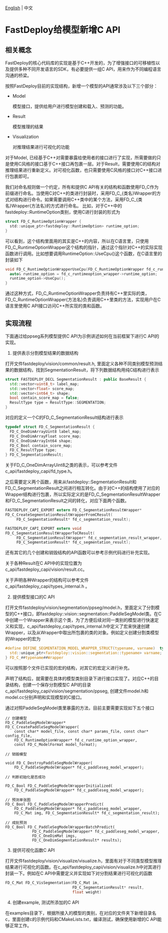 [English](../../en/faq/develop_c_api_for_a_new_model.md) | 中文

# FastDeploy给模型新增C API

## 相关概念

FastDeploy的核心代码库的实现是基于C++开发的，为了增强接口的可移植性以及提供多种不同开发语言的SDK，有必要提供一组C API，用来作为不同编程语言沟通的桥梁。

按照FastDeploy目前的实现结构，新增一个模型的API通常涉及以下三个部分：

- Model

  模型接口，提供给用户进行模型创建和载入、预测的功能。

- Result

  模型推理的结果

- Visualization

  对推理结果进行可视化的功能

对于Model, 已经基于C++对需要暴露给使用者的接口进行了实现，所需要做的只是使用C风格的接口基于C++接口再包裹一层。对于Result，需要使用C的结构对推理结果进行重新定义。对可视化函数，也只需要使用C风格的接口对C++接口进行包裹即可。

我们对命名规则做一个约定，所有和提供C API有关的结构和函数使用FD_C作为前缀进行命名。当使用C对C++的类进行封装时，采用FD_C_{类名}Wrapper的方式对结构进行命令。如果需要调用C++类中的某个方法，采用FD_C_{类名}Wrapper{方法名}的方式进行命名。
比如，对于C++中的fastdeploy::RuntimeOption类别，使用C进行封装的形式为
```c
struct FD_C_RuntimeOptionWrapper {
  std::unique_ptr<fastdeploy::RuntimeOption> runtime_option;
}
```
可以看到，这个结构里面用的其实是C++的内容，所以在C语言里，只使用FD_C_RuntimeOptionWrapper这个结构的指针，通过这个指针对C++的实际实现函数进行调用。比如想要调用RuntimeOption::UseCpu()这个函数，在C语言里的封装如下
```c
void FD_C_RuntimeOptionWrapperUseCpu(FD_C_RuntimeOptionWrapper fd_c_runtimeoption_wrapper){
  auto& runtime_option = fd_c_runtimeoption_wrapper->runtime_option;
  runtime_option->UseCpu();
}
```

通过这种方式，FD_C_RuntimeOptionWrapper负责持有C++里实际的类， FD_C_RuntimeOptionWrapper{方法名}负责调用C++里类的方法，实现用户在C语言里使用C API接口访问C++所实现的类和函数。


## 实现流程

下面通过给ppseg系列模型提供C API为示例讲述如何在当前框架下进行C API的实现。

1. 提供表示分割模型结果的数据结构

打开文件fastdeploy/vision/common/result.h, 里面定义各种不同类别模型预测结果的数据结构，找到SegmentationResult，将下列数据结构用纯C结构进行表示
```c++
struct FASTDEPLOY_DECL SegmentationResult : public BaseResult {
  std::vector<uint8_t> label_map;
  std::vector<float> score_map;
  std::vector<int64_t> shape;
  bool contain_score_map = false;
  ResultType type = ResultType::SEGMENTATION;
}
```
对应的定义一个C的FD_C_SegmentationResult结构进行表示
```c
typedef struct FD_C_SegmentationResult {
  FD_C_OneDimArrayUint8 label_map;
  FD_C_OneDimArrayFloat score_map;
  FD_C_OneDimArrayInt64 shape;
  FD_C_Bool contain_score_map;
  FD_C_ResultType type;
} FD_C_SegmentationResult;
```
关于FD_C_OneDimArrayUint8之类的表示，可以参考文件c_api/fastdeploy_capi/fd_type.h。

之后需要定义两个函数，用来从fastdeploy::SegmentationResult和FD_C_SegmentationResult之间进行相互转化。由于对C++的结构使用了对应的Wrapper结构进行包裹，所以实际定义的是FD_C_SegmentationResultWrapper和FD_C_SegmentationResult之间的转化，对应下面两个函数。
```c
FASTDEPLOY_CAPI_EXPORT extern FD_C_SegmentationResultWrapper*
FD_C_CreateSegmentationResultWrapperFromCResult(
     FD_C_SegmentationResult* fd_c_segmentation_result);

FASTDEPLOY_CAPI_EXPORT extern void
FD_C_SegmentationResultWrapperToCResult(
     FD_C_SegmentationResultWrapper* fd_c_segmentation_result_wrapper,
     FD_C_SegmentationResult* fd_c_segmentation_result);
```
还有其它的几个创建和销毁结构的API函数可以参考示例代码进行补充实现。

关于各种Result在C API中的实现位置为c_api/fastdeploy_capi/vision/result.cc。

关于声明各种Wrapper的结构可以参考文件c_api/fastdeploy_capi/types_internal.h 。

2. 提供模型接口的C API

打开文件fastdeploy/vision/segmentation/ppseg/model.h，里面定义了分割模型的C++接口，即fastdeploy::vision::segmentation::PaddleSegModel类。在C中创建一个Wrapper来表示这个类，为了方便后续对同一类别的模型进行快速定义和实现，c_api/fastdeploy_capi/types_internal.h中定义了宏来快速创建Wrapper，以及从Wrapper中取出所包裹的类的对象。例如定义创建分割类模型的Wrapper的宏为
```c
#define DEFINE_SEGMENTATION_MODEL_WRAPPER_STRUCT(typename, varname)  typedef struct FD_C_##typename##Wrapper { \
  std::unique_ptr<fastdeploy::vision::segmentation::typename> varname; \
} FD_C_##typename##Wrapper
```
可以按照那个文件已实现的宏的结构，对其它的宏定义进行补充。

声明了结构后，就需要在具体的模型类别目录下进行接口实现了。对应C++的目录结构，创建一个保存分割模型C API的目录c_api/fastdeploy_capi/vision/segmentation/ppseg, 创建文件model.h和model.cc分别声明和实现模型的C接口。

通过对照PaddleSegModel类里暴露的方法，目前主要需要实现如下五个接口
```
// 创建模型
FD_C_PaddleSegModelWrapper*
FD_C_CreatePaddleSegModelWrapper(
    const char* model_file, const char* params_file, const char* config_file,
    FD_C_RuntimeOptionWrapper* fd_c_runtime_option_wrapper,
    const FD_C_ModelFormat model_format);

// 销毁模型

void FD_C_DestroyPaddleSegModelWrapper(
    FD_C_PaddleSegModelWrapper* fd_c_paddleseg_model_wrapper);

// 判断初始化是否成功

FD_C_Bool FD_C_PaddleSegModelWrapperInitialized(
    FD_C_PaddleSegModelWrapper* fd_c_paddleseg_model_wrapper);

// 预测单张图
FD_C_Bool FD_C_PaddleSegModelWrapperPredict(
    FD_C_PaddleSegModelWrapper* fd_c_paddleseg_model_wrapper,
    FD_C_Mat img, FD_C_SegmentationResult* fd_c_segmentation_result);

// 成批预测
FD_C_Bool FD_C_PaddleSegModelWrapperBatchPredict(
            FD_C_PaddleSegModelWrapper* fd_c_paddleseg_model_wrapper,
            FD_C_OneDimMat imgs,
            FD_C_OneDimSegmentationResult* results);
```

3. 提供可视化函数C API

打开文件fastdeploy/vision/visualize/visualize.h，里面有对于不同类型模型推理结果进行可视化的函数。在c_api/fastdeploy_capi/vision/visualize.h中对其进行封装一下。例如在C API中需要定义并实现如下对分割结果进行可视化的函数

```c
FD_C_Mat FD_C_VisSegmentation(FD_C_Mat im,
                              FD_C_SegmentationResult* result,
                              float weight)
```

4. 创建example, 测试所添加的C API

在examples目录下，根据所接入的模型的类别，在对应的文件夹下新增目录名c，里面创建c的示例代码和CMakeLists.txt，编译测试，确保使用新增的C API能够正常工作。
